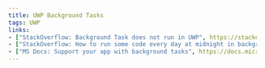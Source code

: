 ```yaml
---
title: UWP Background Tasks
tags: UWP
links:
- ["StackOverflow: Background Task does not run in UWP", https://stackoverflow.com/questions/36833426/background-task-does-not-run-in-uwp]
- ["StackOverflow: How to run some code every day at midnight in background in UWP?", https://stackoverflow.com/questions/38623831/how-to-run-some-code-every-day-at-midnight-in-background-in-uwp?rq=1]
- ["MS Docs: Support your app with background tasks", https://docs.microsoft.com/en-us/windows/uwp/launch-resume/support-your-app-with-background-tasks]
---
```

